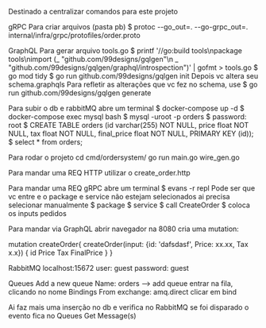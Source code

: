 Destinado a centralizar comandos para este projeto

gRPC
Para criar arquivos (pasta pb)
$ protoc --go_out=. --go-grpc_out=. internal/infra/grpc/protofiles/order.proto  


GraphQL
Para gerar arquivo tools.go
$ printf '//go:build tools\npackage tools\nimport (_ "github.com/99designs/gqlgen"\n _ "github.com/99designs/gqlgen/graphql/introspection")' | gofmt > tools.go
$ go mod tidy
$ go run github.com/99designs/gqlgen init
Depois vc altera seu schema.graphqls
Para refletir as alterações que vc fez no schema, use
$ go run github.com/99designs/gqlgen generate


Para subir o db e rabbitMQ
abre um terminal
$ docker-compose up -d
$ docker-compose exec mysql bash
$ mysql -uroot -p orders
$ password: root
$ CREATE TABLE orders (id varchar(255) NOT NULL, price float NOT NULL, tax float NOT NULL, final_price float NOT NULL, PRIMARY KEY (id));
$ select * from orders; 

Para rodar o projeto
cd cmd/ordersystem/
go run main.go wire_gen.go


Para mandar uma REQ HTTP
utilizar o create_order.http


Para mandar uma REQ gRPC
abre um terminal
$ evans -r repl
Pode ser que vc entre e o package e service não estejam selecionados
ai precisa selecionar manualmente
$ package <escolhe pb>
$ service <escolhe OrderService>
$ call CreateOrder
$ coloca os inputs pedidos


Para mandar via GraphQL
abrir navegador na 8080
cria uma mutation:

mutation createOrder{
    createOrder(input: {id: 'dafsdasf', Price: xx.xx, Tax x.x}) {
        id
        Price
        Tax
        FinalPrice
    }
}


RabbitMQ
localhost:15672
user: guest
password: guest

Queues
Add a new queue
Name: orders --> add queue
entrar na fila, clicando no nome
Bindings
From exchange: amq.direct
clicar em bind

Ai faz mais uma inserção no db e verifica no RabbitMQ se foi disparado o evento
fica no Queues
Get Message(s)